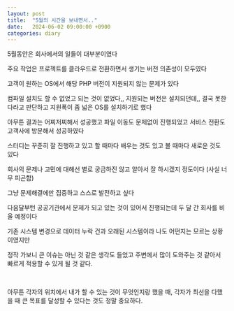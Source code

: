 ```yaml
---
layout: post
title:  "5월의 시간을 보내면서.."
date:   2024-06-02 09:00:00 +0900
categories: diary
---
```


5월동안은 회사에서의 일들이 대부분이였다

주요 작업은 프로젝트를 클라우드로 전환하면서 생기는 버전 의존성이 모두였다

고객이 원하는 OS에서 해당 PHP 버전이 지원되지 않는 문제가 있다

컴파일 설치도 할 수 없었고 되는 것이 없었다,, 지원되는 버전은 설치되던데,, 결국 못한다라고 판단하고 지원폭이 좀 넓은 OS를 설치하기로 했다

아무튼 결과는 어찌저찌해서 성공했고 파일 이동도 문제없이 진행되었고 서비스 전환도 고객사에 방문해서 성공하였다

스터디는 꾸준히 잘 진행하고 있고 할 때마다 배우는 것도 있고 볼 때마다 새로운 것도 있다

회사의 문제나 고민에 대해선 별로 궁금하진 않고 알아서 잘 하시겠지 정도이다 (사실 너무 피곤함)

그냥 문제해결에만 집중하고 스스로 발전하고 싶다

다음달부턴 공공기관에서 문제가 되고 있는 것이 있어서 진행되는데 두 달 간 회사를 비울 예정이다

기존 시스템 변경으로 데이터 누락 건과 오래된 시스템이라 나도 어떤지는 모르는 상황이였지만

정작 가보니 큰 이슈는 아닌 것 같은 생각도 들었고 주변에서 많이 도와주는 것 같아서 빠르게 적용할 수 있게 될 것 같다.

<br>

아무튼 각자의 위치에서 내가 할 수 있는 것이 무엇인지랑 했을 때, 각자가 최선을 다했을 때 큰 목표를 달성할 수 있다는 것도 정말 중요하다.

